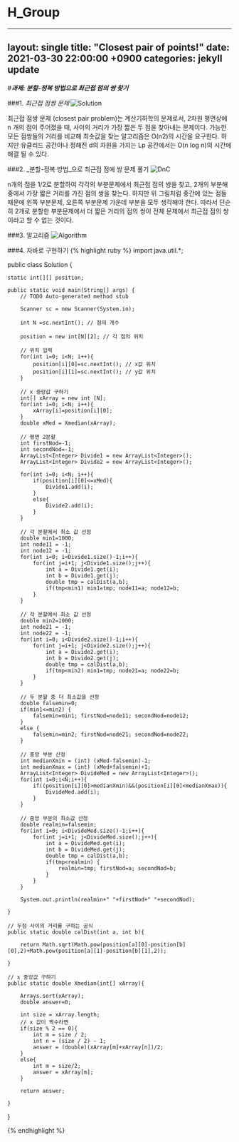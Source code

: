 # H_Group

---
layout: single
title:  "Closest pair of points!"
date:   2021-03-30 22:00:00 +0900
categories: jekyll update
---

#**_과제: 분할-정복 방법으로 최근접 점의 쌍 찾기_**


###1. _최근접 점쌍 문제_
![Solution](https://upload.wikimedia.org/wikipedia/commons/thumb/3/37/Closest_pair_of_points.svg/225px-Closest_pair_of_points.svg.png)

최근접 점쌍 문제 (closest pair problem)는 계산기하학의 문제로서, 2차원 평면상에  n 개의 점이 주어졌을 때, 사이의 거리가 가장 짧은 두 점을 찾아내는 문제이다.
가능한 모든 점쌍들의 거리를 비교해 최솟값을 찾는 알고리즘은 O(n2)의 시간을 요구한다. 하지만 유클리드 공간이나 정해진 d의 차원을 가지는 Lp 공간에서는 O(n log n)의 시간에 해결 될 수 있다.


###2. _분할-정복 방법_으로 최근접 점에 쌍 문제 풀기
![DnC](https://dudri63.github.io/image/algo8-2.png)

n개의 점을 1/2로 분할하여 각각의 부분문제에서 최근점 점의 쌍을 찾고, 2개의 부분해 중에서 가장 짧은 거리를 가진 점의 쌍을 찾는다.
하지만 위 그림처럼 중간에 있는 점들 때문에 왼쪽 부분문제, 오른쪽 부분문제 가운데 부분을 모두 생각해야 한다. 따라서 단순히 2개로 
분할한 부분문제에서 더 짧은 거리의 점의 쌍이 전체 문제에서 최근접 점의 쌍이라고 할 수 없는 것이다.


###3. 알고리즘
![Algorithm](https://img1.daumcdn.net/thumb/R1280x0/?scode=mtistory2&fname=https%3A%2F%2Fblog.kakaocdn.net%2Fdn%2FFrfzz%2FbtqJDFZIbu7%2FNQ50TWJHLCktdGOc5ky9M0%2Fimg.png)



###4. 자바로 구현하기
{% highlight ruby %}
import java.util.*;

public class Solution {

    static int[][] position;

    public static void main(String[] args) {
        // TODO Auto-generated method stub

        Scanner sc = new Scanner(System.in);

        int N =sc.nextInt(); // 점의 개수

        position = new int[N][2]; // 각 점의 위치

        // 위치 입력
        for(int i=0; i<N; i++){
            position[i][0]=sc.nextInt(); // x값 위치
            position[i][1]=sc.nextInt(); // y값 위치
        }

        // x 중앙값 구하기
        int[] xArray = new int [N];
        for(int i=0; i<N; i++){
            xArray[i]=position[i][0];
        }
        double xMed = Xmedian(xArray);

        // 평면 2분할
        int firstNod=-1;
        int secondNod=-1;
        ArrayList<Integer> Divide1 = new ArrayList<Integer>();
        ArrayList<Integer> Divide2 = new ArrayList<Integer>();

        for(int i=0; i<N; i++){
            if(position[i][0]<=xMed){
                Divide1.add(i);
            }
            else{
                Divide2.add(i);
            }
        }

        // 각 분할에서 최소 값 선정
        double min1=1000;
        int node11 = -1;
        int node12 = -1;
        for(int i=0; i<Divide1.size()-1;i++){
            for(int j=i+1; j<Divide1.size();j++){
                int a = Divide1.get(i);
                int b = Divide1.get(j);
                double tmp = calDist(a,b);
                if(tmp<min1) min1=tmp; node11=a; node12=b;
            }
        }

        // 각 분할에서 최소 값 선정
        double min2=1000;
        int node21 = -1;
        int node22 = -1;
        for(int i=0; i<Divide2.size()-1;i++){
            for(int j=i+1; j<Divide2.size();j++){
                int a = Divide2.get(i);
                int b = Divide2.get(j);
                double tmp = calDist(a,b);
                if(tmp<min2) min1=tmp; node21=a; node22=b;
            }
        }

        // 두 분할 중 더 최소값을 선정
        double falsemin=0;
        if(min1<=min2) {
            falsemin=min1; firstNod=node11; secondNod=node12;
        }
        else {
            falsemin=min2; firstNod=node21; secondNod=node22;
        }

        // 중앙 부분 산정
        int medianXmin = (int) (xMed-falsemin)-1;
        int medianXmax = (int) (xMed+falsemin)+1;
        ArrayList<Integer> DivideMed = new ArrayList<Integer>();
        for(int i=0;i<N;i++){
            if((position[i][0]>medianXmin)&&(position[i][0]<medianXmax)){
                DivideMed.add(i);
            }
        }

        // 중앙 부분의 최소값 산정
        double realmin=falsemin;
        for(int i=0; i<DivideMed.size()-1;i++){
            for(int j=i+1; j<DivideMed.size();j++){
                int a = DivideMed.get(i);
                int b = DivideMed.get(j);
                double tmp = calDist(a,b);
                if(tmp<realmin) {
                    realmin=tmp; firstNod=a; secondNod=b;
                }
            }
        }

        System.out.println(realmin+" "+firstNod+" "+secondNod);

    }

    // 두점 사이의 거리를 구하는 공식
    public static double calDist(int a, int b){

        return Math.sqrt(Math.pow(position[a][0]-position[b][0],2)+Math.pow(position[a][1]-position[b][1],2));

    }

    // x 중앙값 구하기
    public static double Xmedian(int[] xArray){

        Arrays.sort(xArray);
        double answer=0;

        int size = xArray.length;
        // x 값이 짝수라면
        if(size % 2 == 0){
            int m = size / 2;
            int n = (size / 2) - 1;
            answer = (double)(xArray[m]+xArray[n])/2;
        }
        else{
            int m = size/2;
            answer = xArray[m];
        }

        return answer;

    }

}

{% endhighlight %}
